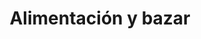 ---
title: "Alimentación y bazar"
url: /majadahonda/alimentacion-y-bazar-calle-doctor-calero/
shop: supermercado
---
